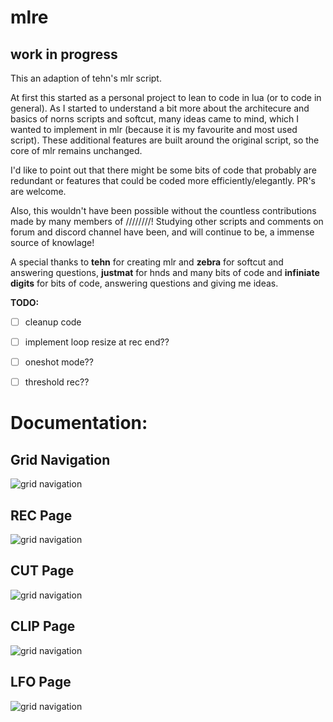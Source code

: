 # mlre


## work in progress



This an adaption of tehn's mlr script.

At first this started as a personal project to lean to code in lua (or to code in general). As I started to understand a bit more about the architecure and basics of norns scripts and softcut, many ideas came to mind, which I wanted to implement in mlr (because it is my favourite and most used script). These additional features are built around the original script, so the core of mlr remains unchanged.

I'd like to point out that there might be some bits of code that probably are redundant or features that could be coded more efficiently/elegantly. PR's are welcome.

Also, this wouldn't have been possible without the countless contributions made by many members of ////////! Studying other scripts and comments on forum and discord channel have been, and will continue to be, a immense source of knowlage!

A special thanks to **tehn** for creating mlr and **zebra** for softcut and answering questions, **justmat** for hnds and many bits of code and **infiniate digits** for bits of code, answering questions and giving me ideas.


**TODO:**
- [ ] cleanup code
- [ ] implement loop resize at rec end??
- [ ] oneshot mode??
- [ ] threshold rec??


# Documentation:

## Grid Navigation
![grid navigation](https://github.com/sonoCircuits/mlre/blob/main/resources/grid_mlr_gridnav.png)



## REC Page
![grid navigation](https://github.com/sonoCircuits/mlre/blob/main/resources/grid_mlr_recview.png)



## CUT Page
![grid navigation](https://github.com/sonoCircuits/mlre/blob/main/resources/grid_mlr_cutview.png)



## CLIP Page
![grid navigation](https://github.com/sonoCircuits/mlre/blob/main/resources/grid_mlr_clipview.png)



## LFO Page
![grid navigation](https://github.com/sonoCircuits/mlre/blob/main/resources/grid_mlr_lfoview.png)
